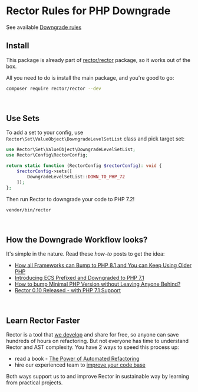 # Rector Rules for PHP Downgrade

See available [Downgrade rules](/docs/rector_rules_overview.md)

## Install

This package is already part of [rector/rector](http://github.com/rectorphp/rector) package, so it works out of the box.

All you need to do is install the main package, and you're good to go:

```bash
composer require rector/rector --dev
```

<br>

## Use Sets

To add a set to your config, use `Rector\Set\ValueObject\DowngradeLevelSetList` class and pick target set:

```php
use Rector\Set\ValueObject\DowngradeLevelSetList;
use Rector\Config\RectorConfig;

return static function (RectorConfig $rectorConfig): void {
    $rectorConfig->sets([
        DowngradeLevelSetList::DOWN_TO_PHP_72
    ]);
};
```

Then run Rector to downgrade your code to PHP 7.2!

```bash
vendor/bin/rector
```

<br>

## How the Downgrade Workflow looks?

It's simple in the nature. Read these *how-to* posts to get the idea:

* [How all Frameworks can Bump to PHP 8.1 and You can Keep Using Older PHP](https://getrector.com/blog/how-all-frameworks-can-bump-to-php-81-and-you-can-use-older-php)
* [Introducing ECS Prefixed and Downgraded to PHP 7.1](https://tomasvotruba.com/blog/introducing-ecs-prefixed-and-downgraded-to-php-71/)
* [How to bump Minimal PHP Version without Leaving Anyone Behind?](https://getrector.com/blog/how-to-bump-minimal-version-without-leaving-anyone-behind)
* [Rector 0.10 Released - with PHP 7.1 Support](https://getrector.com/blog/rector-010-released-with-php71-support)

<br>

## Learn Rector Faster

Rector is a tool that [we develop](https://getrector.com/) and share for free, so anyone can save hundreds of hours on refactoring. But not everyone has time to understand Rector and AST complexity. You have 2 ways to speed this process up:

* read a book - <a href="https://leanpub.com/rector-the-power-of-automated-refactoring">The Power of Automated Refactoring</a>
* hire our experienced team to <a href="https://getrector.com/contact">improve your code base</a>

Both ways support us to and improve Rector in sustainable way by learning from practical projects.
